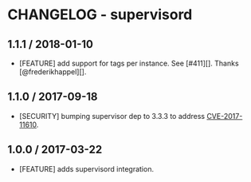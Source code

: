 # CHANGELOG - supervisord

## 1.1.1 / 2018-01-10

* [FEATURE] add support for tags per instance. See [#411][]. Thanks [@frederikhappel][].

## 1.1.0 / 2017-09-18

* [SECURITY] bumping supervisor dep to 3.3.3 to address [CVE-2017-11610](https://nvd.nist.gov/vuln/detail/CVE-2017-11610).

## 1.0.0 / 2017-03-22

* [FEATURE] adds supervisord integration.
